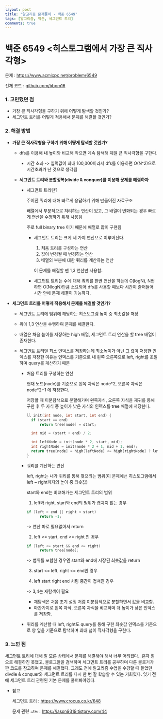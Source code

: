 ```yaml
---
layout: post
title: "알고리즘 문제풀이 - 백준 6549"
tags: [알고리즘, 백준, 세그먼트 트리]
comments: true
---
```


# 백준 6549 <히스토그램에서 가장 큰 직사각형>

문제 : <https://www.acmicpc.net/problem/6549>

전체 코드 : [github.com/bbom16](https://github.com/bbom16/study_algorithm/blob/master/algorithm_2019_cplus/algorithm_2019_cplus/b6549.cpp)



### 1. 고민했던 점

- 가장 큰 직사각형을 구하기 위해 어떻게 탐색할 것인가?
- 세그먼트 트리를 어떻게 적용해서 문제를 해결할 것인가?



### 2. 해결 방법

- **가장 큰 직사각형을 구하기 위해 어떻게 탐색할 것인가?**

  - dfs를 이용해 내 높이와 비교해 작으면 계속 탐색해 제일 큰 직사각형을 구한다.

    - 시간 초과 -> 입력값이 최대 100,000이라서 dfs를 이용하면 O(N^2)으로 시간초과가 난 것으로 생각됨

  - **세그먼트 트리와 분할정복(divide & conquer)를 이용해 문제를 해결하자**

    - 세그먼트 트리란?

      주어진 쿼리에 대해 빠르게 응답하기 위해 만들어진 자료구조

      배열에서 부분적으로 처리하는 연산이 있고, 그 배열이 변화되는 경우 빠르게 연산을 수행하기 위해 사용됨

      주로 full binary tree 이기 때문에 배열로 많이 구현됨

      - 세그먼트 트리는 크게 세 가지 연산으로 이루어진다.

        1. 처음 트리를 구성하는 연산
        2. 값이 변경될 때 변경하는 연산
        3. 배열의 부분에 대한 쿼리를 계산하는 연산

        이 문제를 해결할 땐 1,3 연산만 사용함.

      - 세그먼트 트리는 수에 대해 쿼리를 한번 연산을 하는데 O(logN), N번 하면 O(NlogN)만큼 소요되어 dfs를 사용할 때보다 시간이 줄어들어 시간 안에 문제 해결이 가능하다.

  

- **세그먼트 트리를 어떻게 적용해서 문제를 해결할 것인가?**

  - 세그먼트 트리에 범위에 해당하는 히스토그램 높이 중 최솟값을 저장

  - 위에 1,3 연산을 수행하여 문제를 해결한다.

  - 배열은 처음 높이를 저장하는 high 배열, 세그먼트 트리 연산을 할 tree 배열이 존재한다.

  - 세그먼트 트리엔 최소 인덱스를 저장하는데 최소높이가 아닌 그 값이 저장한 인덱스를 저장한 이유는 인덱스를 기준으로 내 왼쪽 오른쪽으로 left, right를 조절하며 query를 계산하기 때문

    

    - 처음 트리를 구성하는 연산

      현재 노드(node)를 기준으로 왼쪽 자식은 node\*2, 오른쪽 자식은 node\*2+1 에 저장한다. 

      저장할 때 이분탐색으로 분할해가며 왼쪽자식, 오른쪽 자식을 재귀를 통해 구한 후 두 자식 중 높이가 낮은 자식의 인덱스를 tree 배열에 저장한다.

      ```c++
      ll init(int node, int start, int end) {
      	if (start == end)
      		return tree[node] = start;
      
      	int mid = (start + end) / 2;
      
      	int leftNode = init(node * 2, start, mid);
      	int rightNode = init(node * 2 + 1, mid + 1, end);
      	return tree[node] = high[leftNode] <= high[rightNode] ? leftNode : rightNode;
      }
      ```

    

    - 쿼리를 계산하는 연산

      left, right는 내가 퀴리를 통해 찾으려는 범위(이 문제에선 히스토그램에서 left ~ right까지의 높이 중 최솟값)

      start와 end는 비교해가는 세그먼트 트리의 범위

      1. left와 right, start와 end의 범위가 겹치지 않는 경우

      ```c++
      if (left > end || right < start)
      		return -1;
      ```

      -> 연산 따로 필요없어서 return

      

      2. left <= start, end <= right 인 경우

      ```c++
      if (left <= start && end <= right)
      		return tree[node];
      ```

      -> 범위를 포함한 경우엔 start와 end에 저장된 최솟값을 return

      

      3. start <= left, right <= end인 경우

      4. left start right end 처럼 중간이 겹쳐진 경우

      -> 3,4는 재탐색이 필요

      

      - 재탐색은 처음 초기 설정 처럼 이분탐색으로 분할하면서 값을 비교함. 
      - 마찬가지로 왼쪽 자식, 오른쪽 자식을 비교하며 더 높이가 낮은 인덱스를 저장함.

      

    - 퀴리를 계산할 때 left, right도 query를 통해 구한 최솟값 인덱스를 기준으로 양 옆을 기준으로 탐색하며 최대 넓이 직사각형을 구한다.



### 3. 느낀 점

세그먼트 트리에 대해 잘 모른 상태에서 문제를 해결해야 해서 너무 어려웠다.. 혼자 힘으로 해결하진 못했고, 블로그들을 검색하며 세그먼트 트리를 공부하며 다른 블로거가 짠 코드를 참고하며 문제를 해결했다. 그래도 전에 알고리즘 수업을 수강할 때 들었던 divdie & conquer와 세그먼트 트리를 다시 한 번 잘 학습할 수 있는 기회였다. 잊기 전에 세그먼트 트리 관련된 기본 문제를 풀어봐야겠다.





- 참고 

  세그먼트 트리 :  <https://www.crocus.co.kr/648>

  문제 관련 코드 : <https://jason9319.tistory.com/44>

  

  

  

